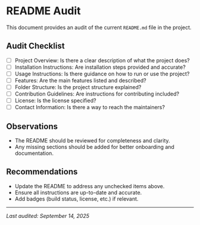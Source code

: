 # README Audit

This document provides an audit of the current `README.md` file in the project.

## Audit Checklist

- [ ] Project Overview: Is there a clear description of what the project does?
- [ ] Installation Instructions: Are installation steps provided and accurate?
- [ ] Usage Instructions: Is there guidance on how to run or use the project?
- [ ] Features: Are the main features listed and described?
- [ ] Folder Structure: Is the project structure explained?
- [ ] Contribution Guidelines: Are instructions for contributing included?
- [ ] License: Is the license specified?
- [ ] Contact Information: Is there a way to reach the maintainers?

## Observations

- The README should be reviewed for completeness and clarity.
- Any missing sections should be added for better onboarding and documentation.

## Recommendations

- Update the README to address any unchecked items above.
- Ensure all instructions are up-to-date and accurate.
- Add badges (build status, license, etc.) if relevant.

---
_Last audited: September 14, 2025_
